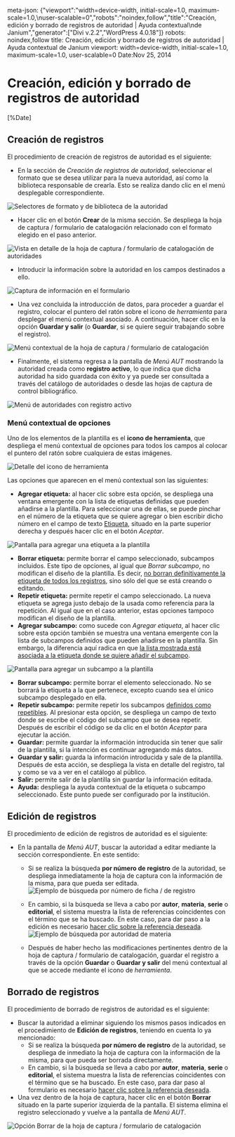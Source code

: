 meta-json: {"viewport":"width=device-width, initial-scale=1.0, maximum-scale=1.0,\nuser-scalable=0","robots":"noindex,follow","title":"Creación, edición y borrado de registros de autoridad | Ayuda contextual\nde Janium","generator":["Divi v.2.2","WordPress 4.0.18"]}
robots: noindex,follow
title: Creación, edición y borrado de registros de autoridad | Ayuda contextual
  de Janium
viewport: width=device-width, initial-scale=1.0, maximum-scale=1.0, user-scalable=0
Date:Nov 25, 2014

# Creación, edición y borrado de registros de autoridad

[%Date]

## Creación de registros

El procedimiento de creación de registros de autoridad es el siguiente:

-   En la sección de *Creación de registros de autoridad*, seleccionar
    el formato que se desea utilizar para la nueva autoridad, así como
    la biblioteca responsable de crearla. Esto se realiza dando clic en
    el menú desplegable correspondiente.

![Selectores de formato y de biblioteca de la autoridad](desplegables_formato_biblioteca.png)

-   Hacer clic en el botón **Crear** de la misma sección. Se despliega
    la hoja de captura / formulario de catalogación relacionado con el
    formato elegido en el paso anterior.

![Vista en detalle de la hoja de captura / formulario de catalogación de autoridades](formulario.png)

-   Introducir la información sobre la autoridad en los campos
    destinados a ello.

![Captura de información en el formulario](formulario_con_info.png)

-   Una vez concluida la introducción de datos, para proceder a guardar
    el registro, colocar el puntero del ratón sobre el icono de
    *herramienta* para desplegar el menú contextual asociado. A
    continuación, hacer clic en la opción **Guardar y salir** (o
    **Guardar**, si se quiere seguir trabajando sobre el registro).

![Menú contextual de la hoja de captura / formulario de catalogación](menu_contextual.png)

-   Finalmente, el sistema regresa a la pantalla de *Menú AUT* mostrando
    la autoridad creada como **registro activo**, lo que indica que
    dicha autoridad ha sido guardada con éxito y ya puede ser consultada
    a través del catálogo de autoridades o desde las hojas de captura de
    control bibliográfico.

![Menú de autoridades con registro activo](menu_AUT_con_registro.png)

### Menú contextual de opciones

Uno de los elementos de la plantilla es el **icono de herramienta**, que
despliega el menú contextual de opciones para todos los campos al
colocar el puntero del ratón sobre cualquiera de estas imágenes.

![Detalle del icono de herramienta](Icono_herramientas.png)

Las opciones que aparecen en el menú contextual son las siguientes:

-   **Agregar etiqueta:** al hacer clic sobre esta opción, se despliega
    una ventana emergente con la lista de etiquetas definidas que pueden
    añadirse a la plantilla. Para seleccionar una de ellas, se puede
    pinchar en el número de la etiqueta que se quiere agregar o bien
    escribir dicho número en el campo de texto <span
    style="text-decoration: underline;">Etiqueta</span>, situado en la
    parte superior derecha y después hacer clic en el botón *Aceptar*.

![Pantalla para agregar una etiqueta a la plantilla](agregar_etiqueta1.png)

-   **Borrar etiqueta:** permite borrar el campo seleccionado, subcampos
    incluidos. Este tipo de opciones, al igual que *Borrar subcampo*, no
    modifican el diseño de la plantilla. Es decir, <span
    style="text-decoration: underline;">no borran definitivamente la
    etiqueta de todos los registros</span>, sino sólo del que se está
    creando o editando.
-   **Repetir etiqueta:** permite repetir el campo seleccionado. La
    nueva etiqueta se agrega justo debajo de la usada como referencia
    para la repetición. Al igual que en el caso anterior, estas opciones
    tampoco modifican el diseño de la plantilla.
-   **Agregar subcampo:** como sucede con *Agregar etiqueta*, al hacer
    clic sobre esta opción también se muestra una ventana emergente con
    la lista de subcampos definidos que pueden añadirse en la plantilla.
    Sin embargo, la diferencia aquí radica en que <span
    style="text-decoration: underline;">la lista mostrada está asociada
    a la etiqueta donde se quiere añadir el subcampo</span>.

![Pantalla para agregar un subcampo a la plantilla](agregar_subcampo1.png)

-   **Borrar subcampo:** permite borrar el elemento seleccionado. No se
    borrará la etiqueta a la que pertenece, excepto cuando sea el único
    subcampo desplegado en ella.
-   **Repetir subcampo:** permite repetir los subcampos <span
    style="text-decoration: underline;">definidos como
    repetibles</span>. Al presionar esta opción, se despliega un campo
    de texto donde se escribe el código del subcampo que se desea
    repetir. Después de escribir el código se da clic en el botón
    *Aceptar* para ejecutar la acción.
-   **Guardar:** permite guardar la información introducida sin tener
    que salir de la plantilla, si la intención es continuar agregando
    más datos.
-   **Guardar y salir:** guarda la información introducida y sale de la
    plantilla. Después de esta acción, se despliega la vista en detalle
    del registro, tal y como se va a ver en el catálogo al público.
-   **Salir:** permite salir de la plantilla sin guardar la información
    editada.
-   **Ayuda:** despliega la ayuda contextual de la etiqueta o subcampo
    seleccionado. Este punto puede ser configurado por la institución.

## Edición de registros

El procedimiento de edición de registros de autoridad es el siguiente:

-   En la pantalla de *Menú AUT*, buscar la autoridad a editar mediante
    la sección correspondiente. En este sentido:
    -   Si se realiza la búsqueda **por número de registro** de la
        autoridad, se despliega inmediatamente la hoja de captura con la
        información de la misma, para que pueda ser editada.  
        ![Ejemplo de búsqueda por número de ficha / de registro](busqueda_numero_ficha.png)

    -   En cambio, si la búsqueda se lleva a cabo por **autor**,
        **materia**, **serie** o **editorial**, el sistema muestra la
        lista de referencias coincidentes con el término que se ha
        buscado. En este caso, para dar paso a la edición es necesario
        <span style="text-decoration: underline;">hacer clic sobre la
        referencia deseada</span>.
        ![Ejemplo de búsqueda por autoridad de materia](busqueda_autoridad_materia.png)  
       
       -   Después de haber hecho las modificaciones pertinentes dentro de la
    hoja de captura / formulario de catalogación, guardar el registro a
    través de la opción **Guardar** o **Guardar y salir** del menú
    contextual al que se accede mediante el icono de *herramienta*.

## Borrado de registros

El procedimiento de borrado de registros de autoridad es el siguiente:

-   Buscar la autoridad a eliminar siguiendo los mismos pasos indicados
    en el procedimiento de **Edición de registros**, teniendo en cuenta
    lo ya mencionado:
    -   Si se realiza la búsqueda **por número de registro** de la
        autoridad, se despliega de inmediato la hoja de captura con la
        información de la misma, para que pueda ser borrada
        directamente.
    -   En cambio, si la búsqueda se lleva a cabo por **autor**,
        **materia**, **serie** o **editorial**, el sistema muestra la
        lista de referencias coincidentes con el término que se ha
        buscado. En este caso, para dar paso al formulario es necesario
        <span style="text-decoration: underline;">hacer clic sobre la
        referencia deseada</span>.
-   Una vez dentro de la hoja de captura, hacer clic en el botón
    **Borrar** situado en la parte superior izquierda de la pantalla. El
    sistema elimina el registro seleccionado y vuelve a la pantalla de
    *Menú AUT*.

![Opción Borrar de la hoja de captura / formulario de catalogación](borrado_registros.png)
